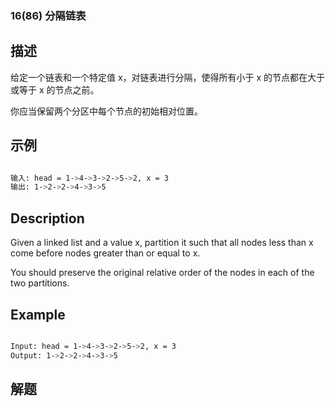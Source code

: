 ### 16(86) 分隔链表

## 描述

给定一个链表和一个特定值 x，对链表进行分隔，使得所有小于 x 的节点都在大于或等于 x 的节点之前。

你应当保留两个分区中每个节点的初始相对位置。

## 示例
```bash

输入: head = 1->4->3->2->5->2, x = 3
输出: 1->2->2->4->3->5

```

## Description

Given a linked list and a value x, partition it such that all nodes less than x come before nodes greater than or equal to x.

You should preserve the original relative order of the nodes in each of the two partitions.

## Example
```bash

Input: head = 1->4->3->2->5->2, x = 3
Output: 1->2->2->4->3->5

```

## 解题

```bash

```